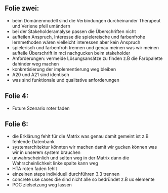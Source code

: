 ## Folie zwei:

- beim Domänenmodell sind die Verbindungen durcheinander Therapeut und Veriene pfeil umändern 
- bei der Stakeholderamalyse passen die Überschriften nicht
- aufteilen Anspruch, Interesse die spielereische und farbenfrohe lernmethoden wären vielleicht interessen aber kein Anspruch
- spielerisch und farbenfroh trennen und genau meinen was wir meinen
aufteile Überschrift in mci nachgucken beim stakeholder
- Anforderungen: vermeide Lösungsansätze zu finden z.B die Farbpalette dahinder weg machen 
- konkretisierung der implementierung weg bleiben
- A20 und A21 sind identisch 
- was sind funktionale und qualitative anforderungen
## Folie 4: 
- Future Szenario roter faden
## Folie 6: 
- die Erklärung fehlt für die Matrix was genau damit gemeint ist z.B fehlende Datenbank 
- systemarchitektur könnten wir machen damit wir gucken können was wir in unserem system brauchen
- unwahrscheinlich und selten weg in der Matrix dann die Wahrscheinlichkeit linke spalte kann weg
- HTA roten faden fehlt
- einzelnen steps individuell durchführen 3.3 trennen
- concrete use cases die sind nicht alle so bedründet z.B ux elemente 
- POC zielsetzung weg lassen

